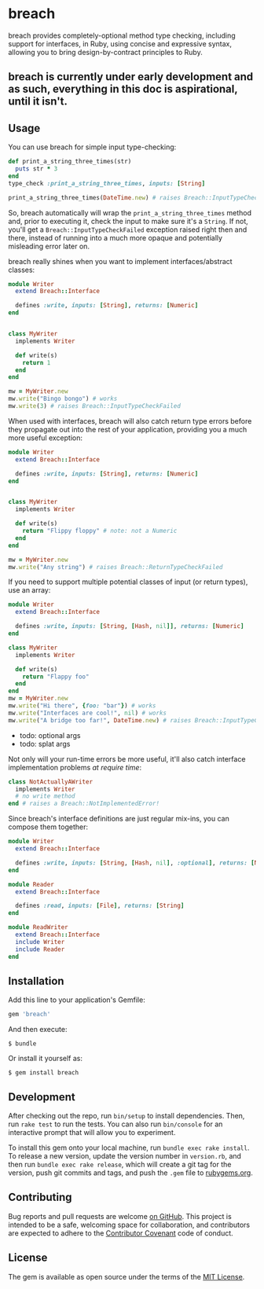 # breach

breach provides completely-optional method type checking, including support for interfaces, in Ruby, using concise and expressive syntax, allowing you to bring design-by-contract principles to Ruby.

## breach is currently under early development and as such, everything in this doc is aspirational, until it isn't.

## Usage

You can use breach for simple input type-checking:

```ruby
def print_a_string_three_times(str)
  puts str * 3
end
type_check :print_a_string_three_times, inputs: [String]

print_a_string_three_times(DateTime.new) # raises Breach::InputTypeCheckFailed
```

So, breach automatically will wrap the `print_a_string_three_times` method and, prior to executing it, check the input to make sure it's a `String`. If not, you'll get a `Breach::InputTypeCheckFailed` exception raised right then and there, instead of running into a much more opaque and potentially misleading error later on.

breach really shines when you want to implement interfaces/abstract classes:

```ruby
module Writer
  extend Breach::Interface

  defines :write, inputs: [String], returns: [Numeric]
end


class MyWriter
  implements Writer

  def write(s)
    return 1
  end
end

mw = MyWriter.new
mw.write("Bingo bongo") # works
mw.write(3) # raises Breach::InputTypeCheckFailed
```

When used with interfaces, breach will also catch return type errors before they propagate out into the rest of your application, providing you a much more useful exception:

```ruby
module Writer
  extend Breach::Interface

  defines :write, inputs: [String], returns: [Numeric]
end


class MyWriter
  implements Writer

  def write(s)
    return "Flippy floppy" # note: not a Numeric
  end
end

mw = MyWriter.new
mw.write("Any string") # raises Breach::ReturnTypeCheckFailed
```

If you need to support multiple potential classes of input (or return types), use an array:

```ruby
module Writer
  extend Breach::Interface

  defines :write, inputs: [String, [Hash, nil]], returns: [Numeric]
end

class MyWriter
  implements Writer

  def write(s)
    return "Flappy foo"
  end
end
mw = MyWriter.new
mw.write("Hi there", {foo: "bar"}) # works
mw.write("Interfaces are cool!", nil) # works
mw.write("A bridge too far!", DateTime.new) # raises Breach::InputTypeCheckFailed
```

* todo: optional args
* todo: splat args


Not only will your run-time errors be more useful, it'll also catch interface implementation problems *at require time*:

```ruby
class NotActuallyAWriter
  implements Writer
  # no write method
end # raises a Breach::NotImplementedError!
```

Since breach's interface definitions are just regular mix-ins, you can compose them together:

```ruby
module Writer
  extend Breach::Interface

  defines :write, inputs: [String, [Hash, nil], :optional], returns: [Numberable]
end

module Reader
  extend Breach::Interface

  defines :read, inputs: [File], returns: [String]
end

module ReadWriter
  extend Breach::Interface
  include Writer
  include Reader
end
```

## Installation

Add this line to your application's Gemfile:

```ruby
gem 'breach'
```

And then execute:

    $ bundle

Or install it yourself as:

    $ gem install breach

## Development

After checking out the repo, run `bin/setup` to install dependencies. Then, run `rake test` to run the tests. You can also run `bin/console` for an interactive prompt that will allow you to experiment.

To install this gem onto your local machine, run `bundle exec rake install`. To release a new version, update the version number in `version.rb`, and then run `bundle exec rake release`, which will create a git tag for the version, push git commits and tags, and push the `.gem` file to [rubygems.org](https://rubygems.org).

## Contributing

Bug reports and pull requests are welcome [on GitHub](http://github.com/markbates/breach). This project is intended to be a safe, welcoming space for collaboration, and contributors are expected to adhere to the [Contributor Covenant](http://contributor-covenant.org) code of conduct.

## License

The gem is available as open source under the terms of the [MIT License](http://opensource.org/licenses/MIT).
